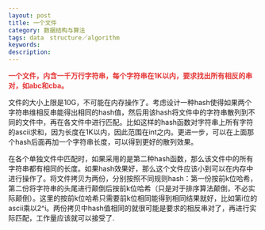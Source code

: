 ```yaml
---
layout: post
title: 一个文件
category: 数据结构与算法
tags: data　structure／algorithm
keywords: 
description: 
---
```


 

<span
style="color:#e53333;">**一个文件，内含一千万行字符串，每个字符串在**</span><span
style="color:#e53333;">**1K**</span><span
style="color:#e53333;">**以内，要求找出所有相反的串对，如**</span><span
style="color:#e53333;">**abc**</span><span
style="color:#e53333;">**和**</span><span
style="color:#e53333;">**cba**</span><span
style="color:#e53333;">**。**</span>

文件的大小上限是10G，不可能在内存操作了。考虑设计一种hash使得如果两个字符串维相反串能得出相同的hash值，然后用该hash将文件中的字符串散列到不同的文件中，再在各文件中进行匹配。比如这样的hash函数对字符串上所有字符的ascii求和，因为长度在1K以内，因此范围在int之内。更进一步，可以在上面那个hash后面再加一个字符串长度，可以得到更好的散列效果。

 

在各个单独文件中匹配时，如果采用的是第二种hash函数，那么该文件中的所有字符串都有相同的长度。如果hash效果好，那么这个文件应该小到可以在内存中进行操作了。将文件拷贝为两份，分别按照不同规则hash：第一份按前k位哈希，第二份将字符串的头尾进行颠倒后按前k位哈希（只是对于排序算法颠倒，不必实际颠倒）。这里的按前k位哈希只需要前k位相同能得到相同结果就好，比如第i位的ascii乘以2\^i。两份拷贝中hash值相同的就很可能是要求的相反串对了，再进行实际匹配，工作量应该就可以接受了.









